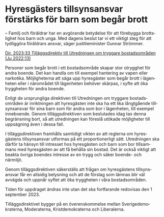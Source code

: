 # Hyresgästers tillsynsansvar förstärks för barn som begår brott

– Familj och föräldrar har en avgörande betydelse för att före­bygga brotts­lighet hos barn och unga. Med dagens beslut tar vi ett viktigt steg för att tydlig­göra föräld­rars ansvar, säger justitie­minister Gunnar Strömmer.

[Dir. 2023:33 Tilläggs­direktiv till Utred­ningen om tryggare bostads­områden (Ju 2022:13\)](/rattsliga-dokument/kommittedirektiv/2023/03/dir.-202333 "Dir. 2023:33")

Personer som begår brott i ett bostads­område skapar stor otrygg­het för andra boende. Det kan handla om till exempel hantering av vapen eller narkotika. Möjlig­heterna att säga upp hyres­gäster som begår brott i lägen­heten eller i när­området till lägen­heten behöver skärpas, i syfte att öka trygg­heten för andra boende.

Enligt de ursprung­­liga direktiven till Utred­ningen om tryggare bostads­områden är inrikt­ningen att hyres­gästen inte ska ha ett lika långt­gående till­syns­ansvar för sina barn som för andra som bor i lägen­heten, till exempel inne­boende. Genom tilläggs­direktiven som beslutades idag tas denna begräns­ning bort, så att utred­ningen kan föreslå utökade möjlig­heter till upp­sägning även i dessa fall.

I tilläggs­direktiven fram­hålls sam­tidigt vikten av att reglerna om hyres­gästens till­syns­ansvar utformas på ett propor­tionerligt sätt. Utred­ningen ska därför ta hänsyn till intres­set hos hyres­gästen och barn som bor tillsam­mans med hyres­gästen av att få behålla sin bostad. Det är också viktigt att beakta övriga boendes intresse av en trygg och säker boende\- och närmiljö.

Genom tilläggs­direktiven säker­ställs att frågan om hyres­gästens till­syns­ansvar får en allsidig belys­ning och att de förslag som lämnas blir väl avvägda och uppnår syftet att öka trygg­heten i våra bostads­områden.

Tiden för upp­draget ändras inte utan det ska fortfarande redovisas den 1 september 2023\.

Tilläggs­direktivet bygger på en överens­kommelse mellan Sverige­demo­kraterna, Modera­terna, Krist­demo­kraterna och Liberalerna.
